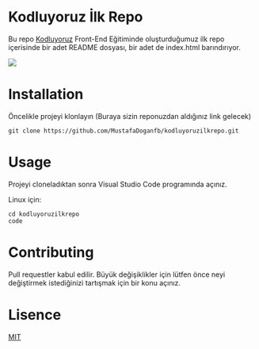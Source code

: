 # Kodluyoruz İlk Repo

  

Bu repo [Kodluyoruz](https://www.kodluyoruz.org/) Front-End Eğitiminde oluşturduğumuz ilk repo içerisinde bir adet README dosyası, bir adet de index.html barındırıyor.

  

![](https://rimgo.vern.cc/2cI63u1.png)

  

# Installation

  

Öncelikle projeyi klonlayın (Buraya sizin reponuzdan aldığınız link gelecek)

  

	git clone https://github.com/MustafaDoganfb/kodluyoruzilkrepo.git

  

# Usage

  

Projeyi cloneladıktan sonra Visual Studio Code programında açınız.

  

Linux için:

  

	cd kodluyoruzilkrepo
	code

  

# Contributing

  

Pull requestler kabul edilir. Büyük değişiklikler için lütfen önce neyi değiştirmek istediğinizi tartışmak için bir konu açınız.

  

# Lisence

  

[MIT](https://choosealicense.com/licenses/mit/)